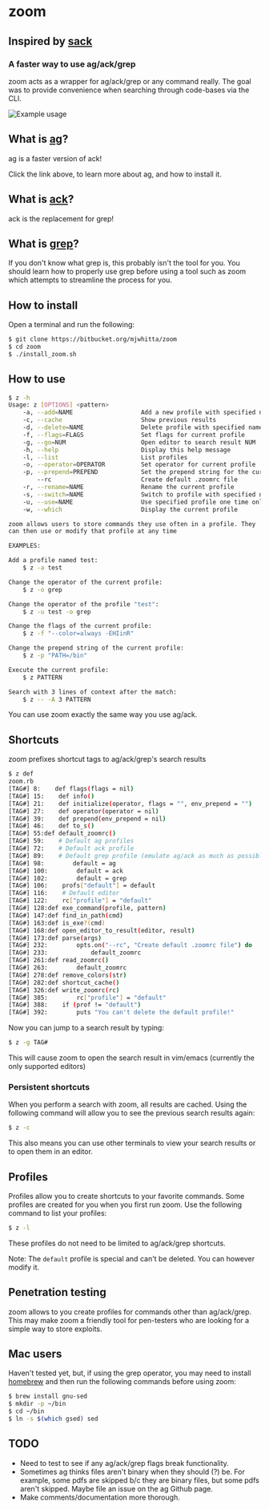 # zoom

## Inspired by [sack](https://github.com/sampson-chen/sack)

### A faster way to use ag/ack/grep

zoom acts as a wrapper for ag/ack/grep or any command really. The goal
was to provide convenience when searching through code-bases via the
CLI.

![Example usage](https://bitbucket.org/mjwhitta/zoom/raw/master/zoom.gif)

## What is [ag](https://github.com/ggreer/the_silver_searcher)?

ag is a faster version of ack!

Click the link above, to learn more about ag, and how to install it.

## What is [ack](http://betterthangrep.com)?

ack is the replacement for grep!

## What is [grep](http://en.wikipedia.org/wiki/Grep)?

If you don't know what grep is, this probably isn't the tool for you.
You should learn how to properly use grep before using a tool such as
zoom which attempts to streamline the process for you.

## How to install

Open a terminal and run the following:

```bash
$ git clone https://bitbucket.org/mjwhitta/zoom
$ cd zoom
$ ./install_zoom.sh
```

## How to use

```bash
$ z -h
Usage: z [OPTIONS] <pattern>
    -a, --add=NAME                   Add a new profile with specified name
    -c, --cache                      Show previous results
    -d, --delete=NAME                Delete profile with specified name
    -f, --flags=FLAGS                Set flags for current profile
    -g, --go=NUM                     Open editor to search result NUM
    -h, --help                       Display this help message
    -l, --list                       List profiles
    -o, --operator=OPERATOR          Set operator for current profile
    -p, --prepend=PREPEND            Set the prepend string for the current profile
        --rc                         Create default .zoomrc file
    -r, --rename=NAME                Rename the current profile
    -s, --switch=NAME                Switch to profile with specified name
    -u, --use=NAME                   Use specified profile one time only
    -w, --which                      Display the current profile

zoom allows users to store commands they use often in a profile. They
can then use or modify that profile at any time

EXAMPLES:

Add a profile named test:
    $ z -a test

Change the operator of the current profile:
    $ z -o grep

Change the operator of the profile "test":
    $ z -u test -o grep

Change the flags of the current profile:
    $ z -f "--color=always -EHIinR"

Change the prepend string of the current profile:
    $ z -p "PATH=/bin"

Execute the current profile:
    $ z PATTERN

Search with 3 lines of context after the match:
    $ z -- -A 3 PATTERN
```

You can use zoom exactly the same way you use ag/ack.

## Shortcuts

zoom prefixes shortcut tags to ag/ack/grep's search results

```bash
$ z def
zoom.rb
[TAG#] 8:    def flags(flags = nil)
[TAG#] 15:    def info()
[TAG#] 21:    def initialize(operator, flags = "", env_prepend = "")
[TAG#] 27:    def operator(operator = nil)
[TAG#] 39:    def prepend(env_prepend = nil)
[TAG#] 46:    def to_s()
[TAG#] 55:def default_zoomrc()
[TAG#] 59:    # Default ag profiles
[TAG#] 72:    # Default ack profile
[TAG#] 89:    # Default grep profile (emulate ag/ack as much as possible)
[TAG#] 98:        default = ag
[TAG#] 100:        default = ack
[TAG#] 102:        default = grep
[TAG#] 106:    profs["default"] = default
[TAG#] 116:    # Default editor
[TAG#] 122:    rc["profile"] = "default"
[TAG#] 128:def exe_command(profile, pattern)
[TAG#] 147:def find_in_path(cmd)
[TAG#] 163:def is_exe?(cmd)
[TAG#] 168:def open_editor_to_result(editor, result)
[TAG#] 173:def parse(args)
[TAG#] 232:        opts.on("--rc", "Create default .zoomrc file") do
[TAG#] 233:            default_zoomrc
[TAG#] 261:def read_zoomrc()
[TAG#] 263:        default_zoomrc
[TAG#] 278:def remove_colors(str)
[TAG#] 282:def shortcut_cache()
[TAG#] 326:def write_zoomrc(rc)
[TAG#] 385:        rc["profile"] = "default"
[TAG#] 388:    if (prof != "default")
[TAG#] 392:        puts "You can't delete the default profile!"
```

Now you can jump to a search result by typing:

```bash
$ z -g TAG#
```

This will cause zoom to open the search result in vim/emacs (currently
the only supported editors)

### Persistent shortcuts

When you perform a search with zoom, all results are cached. Using the
following command will allow you to see the previous search results
again:

```bash
$ z -c
```

This also means you can use other terminals to view your search
results or to open them in an editor.

## Profiles

Profiles allow you to create shortcuts to your favorite commands. Some
profiles are created for you when you first run zoom. Use the
following command to list your profiles:

```bash
$ z -l
```

These profiles do not need to be limited to ag/ack/grep shortcuts.

Note: The `default` profile is special and can't be deleted. You can
however modify it.

## Penetration testing

zoom allows to you create profiles for commands other than
ag/ack/grep. This may make zoom a friendly tool for pen-testers who
are looking for a simple way to store exploits.

## Mac users

Haven't tested yet, but, if using the grep operator, you may need to
install [homebrew](http://brew.sh) and then run the following commands
before using zoom:

```bash
$ brew install gnu-sed
$ mkdir -p ~/bin
$ cd ~/bin
$ ln -s $(which gsed) sed
```

## TODO

 - Need to test to see if any ag/ack/grep flags break functionality.
 - Sometimes ag thinks files aren't binary when they should (?) be.
   For example, some pdfs are skipped b/c they are binary files, but
   some pdfs aren't skipped. Maybe file an issue on the ag Github
   page.
 - Make comments/documentation more thorough.
